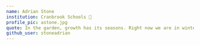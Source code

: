 ```yaml
---
name: Adrian Stone 
institution: Cranbrook Schools 🚩 
profile_pic: astone.jpg
quote: In the garden, growth has its seasons. Right now we are in winter, but we will get summer again.
github_user: stoneadrian
---
```

